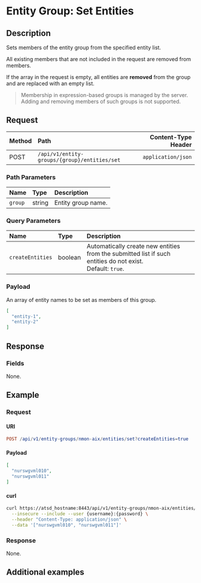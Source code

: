 # Entity Group: Set Entities

## Description

Sets members of the entity group from the specified entity list.

All existing members that are not included in the request are removed from members.

If the array in the request is empty, all entities are **removed** from the group and are replaced with an empty list.

> Membership in expression-based groups is managed by the server. Adding and removing members of such groups is not supported.

## Request

| **Method** | **Path** | **Content-Type Header**|
|:---|:---|---:|
| POST | `/api/v1/entity-groups/{group}/entities/set` | `application/json` |

### Path Parameters

|**Name**|**Type**|**Description**|
|:---|:---|:---|
| `group` |string|Entity group name.|

### Query Parameters

|**Name**|**Type**|**Description**|
|:---|:---|:---|
| `createEntities` | boolean | Automatically create new entities from the submitted list if such entities do not exist.<br>Default: `true`. |

### Payload

An array of entity names to be set as members of this group.

```json
[
  "entity-1",
  "entity-2"
]
```

## Response

### Fields

None.

## Example

### Request

#### URI

```elm
POST /api/v1/entity-groups/nmon-aix/entities/set?createEntities=true
```

#### Payload

```json
[
  "nurswgvml010",
  "nurswgvml011"
]
```

#### curl

```bash
curl https://atsd_hostname:8443/api/v1/entity-groups/nmon-aix/entities/set?createEntities=true \
  --insecure --include --user {username}:{password} \
  --header "Content-Type: application/json" \
  --data '["nurswgvml010", "nurswgvml011"]'
```

### Response

None.

## Additional examples
